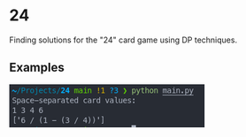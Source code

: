 # 24

Finding solutions for the "24" card game using DP techniques.

## Examples

![example usage](img/example.png)
